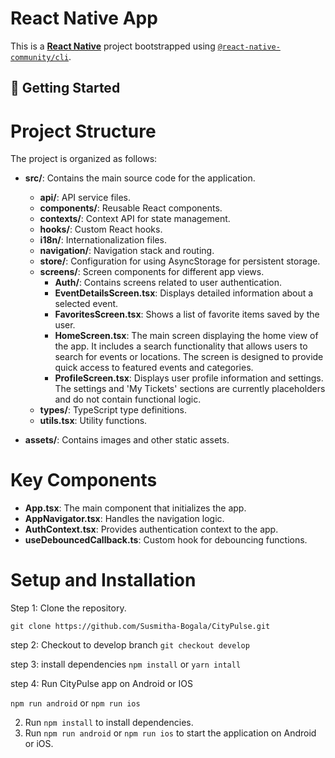# React Native App

This is a [**React Native**](https://reactnative.dev) project bootstrapped using [`@react-native-community/cli`](https://github.com/react-native-community/cli).

## 🚀 Getting Started

# Project Structure

The project is organized as follows:

- **src/**: Contains the main source code for the application.

  - **api/**: API service files.
  - **components/**: Reusable React components.
  - **contexts/**: Context API for state management.
  - **hooks/**: Custom React hooks.
  - **i18n/**: Internationalization files.
  - **navigation/**: Navigation stack and routing.
  - **store/**: Configuration for using AsyncStorage for persistent storage.
  - **screens/**: Screen components for different app views.
    - **Auth/**: Contains screens related to user authentication.
    - **EventDetailsScreen.tsx**: Displays detailed information about a selected event.
    - **FavoritesScreen.tsx**: Shows a list of favorite items saved by the user.
    - **HomeScreen.tsx**: The main screen displaying the home view of the app. It includes a search functionality that allows users to search for events or locations. The screen is designed to provide quick access to featured events and categories.
    - **ProfileScreen.tsx**: Displays user profile information and settings. The settings and 'My Tickets' sections are currently placeholders and do not contain functional logic.
  - **types/**: TypeScript type definitions.
  - **utils.tsx**: Utility functions.

- **assets/**: Contains images and other static assets.

# Key Components

- **App.tsx**: The main component that initializes the app.
- **AppNavigator.tsx**: Handles the navigation logic.
- **AuthContext.tsx**: Provides authentication context to the app.
- **useDebouncedCallback.ts**: Custom hook for debouncing functions.

# Setup and Installation

Step 1: Clone the repository.

`git clone https://github.com/Susmitha-Bogala/CityPulse.git`

step 2: Checkout to develop branch
`git checkout develop`

step 3: install dependencies
`npm install` or `yarn intall`

step 4: Run CityPulse app on Android or IOS

`npm run android` or `npm run ios`

2. Run `npm install` to install dependencies.
3. Run `npm run android` or `npm run ios` to start the application on Android or iOS.
